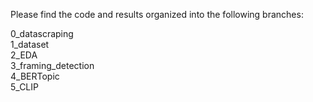 Please find the code and results organized into the following branches:<br>

0_datascraping<br>
1_dataset<br>
2_EDA<br>
3_framing_detection<br>
4_BERTopic<br>
5_CLIP<br>
